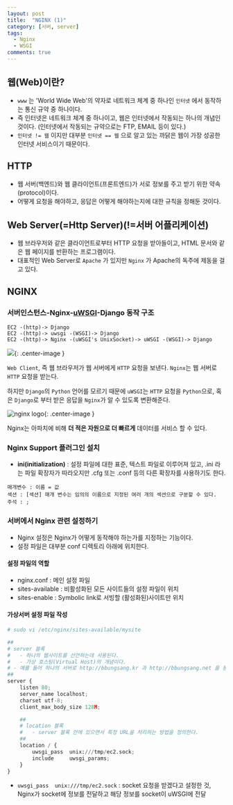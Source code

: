```yaml
---
layout: post
title:  "NGINX (1)"
category: [서버, server]
tags:
  - Nginx
  - WSGI
comments: true
---
```


## 웹(Web)이란?
- `www` 는 'World Wide Web'의 약자로 네트워크 체계 중 하나인 `인터넷` 에서 동작하는 통신 규약 중 하나이다.
- 즉 인터넷은 네트워크 체계 중 하나이고, 웹은 인터넷에서 작동되는 하나의 개념인 것이다. (인터넷에서 작동되는 규약으로는 FTP, EMAIL 등이 있다.)
- `인터넷 != 웹` 이지만 대부분 `인터넷 == 웹` 으로 알고 있는 까닭은 웹이 가장 성공한 인터넷 서비스이기 때문이다.

## HTTP
- 웹 서버(백엔드)와 웹 클라이언트(프론트엔드)가 서로 정보를 주고 받기 위한 약속(protocol)이다.
- 어떻게 요청을 해야하고, 응답은 어떻게 해야하는지에 대한 규칙을 정해둔 것이다.

## Web Server(=Http Server)(!=서버 어플리케이션)
- 웹 브라우저와 같은 클라이언트로부터 HTTP 요청을 받아들이고, HTML 문서와 같은 웹 페이지를 반환하는 프로그램이다.
- 대표적인 Web Server로 `Apache` 가 있지만 `Nginx` 가 Apache의 독주에 제동을 걸고 있다.

## NGINX
### 서버인스턴스-Nginx-[uWSGI]({{site.url}}/server/2017/07/20/wsgi.html)-Django 동작 구조

```
EC2 -(http)-> Django
EC2 -(http)-> uwsgi -(WSGI)-> Django
EC2 -(http)-> Nginx -(uWSGI's UnixSocket)-> uWSGI -(WSGI)-> Django
```

![]({{site.url}}/assets/nginx_uwsgi.png){: .center-image }

`Web Client`, 즉 웹 브라우저가 웹 서버에게 `HTTP` 요청을 보낸다. `Nginx`는 웹 서버로 `HTTP` 요청을 받는다. 

하지만 `Django`의 `Python` 언어를 모르기 때문에 `uWSGI`는 `HTTP` 요청을 `Python`으로, 혹은 `Django`로 부터 받은 응답을 `Nginx`가 알 수 있도록 변환해준다.

![nginx logo]({{site.url}}/assets/nginx.png){: .center-image }

Nginx는 아파치에 비해 **더 적은 자원으로 더 빠르게** 데이터를 서비스 할 수 있다.

### Nginx Support 플러그인 설치
- **ini(initialization)** : 설정 파일에 대한 표준, 텍스트 파일로 이루어져 있고, .ini 라는 파일 확장자가 따라오지만 .cfg 또는 .conf 등의 다른 확장자를 사용하기도 한다.

```
매개변수 : 이름 = 값
섹션 : [섹션] 매개 변수는 임의의 이름으로 지정된 여러 개의 섹션으로 구분할 수 있다.
주석 : ;
```

### 서버에서 Nginx 관련 설정하기
- Nginx 설정은 Nginx가 어떻게 동작해야 하는가를 지정하는 기능이다.
- 설정 파일은 대부분 conf 디렉토리 아래에 위치한다.

#### 설정 파일의 역할
- nginx.conf : 메인 설정 파일
- sites-available : 비활성화된 모든 사이트들의 설정 파일이 위치
- sites-enable : Symbolic link로 서빙할 (활성화된)사이트만 위치

#### 가상서버 설정 파일 작성

```python
# sudo vi /etc/nginx/sites-available/mysite

##
# server 블록
#	- 하나의 웹사이트를 선언하는데 사용된다.
#	- 가상 호스팅(Virtual Host)의 개념이다.
# - 예를 들어 하나의 서버로 http://bbungsang.kr 과 http://bbungsang.net 을 동시에 운영하고 싶을 경우 사용할 수 있다.
##
server {
    listen 80;
    server_name localhost;
    charset utf-8;
    client_max_body_size 128M;

    ##
    # location 블록
    #	- server 블록 안에 있으면서 특정 URL을 처리하는 방법을 정의한다.
    ##
    location / {
        uwsgi_pass  unix:///tmp/ec2.sock;
        include     uwsgi_params;
    }
}
```

- `uwsgi_pass  unix:///tmp/ec2.sock` : socket 요청을 받겠다고 설정한 것, Nginx가 socket에 정보를 전달하고 해당 정보를 socket이 uWSGI에 전달
